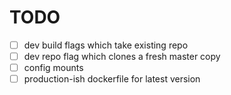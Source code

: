 # TODO

- [ ] dev build flags which take existing repo
- [ ] dev repo flag which clones a fresh master copy
- [ ] config mounts
- [ ] production-ish dockerfile for latest version

